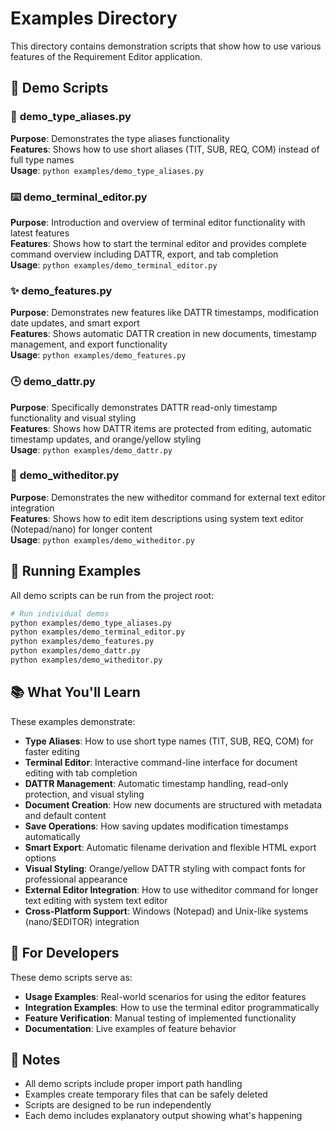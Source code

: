 # Examples Directory

This directory contains demonstration scripts that show how to use various features of the Requirement Editor application.

## 📁 Demo Scripts

### 🎯 **demo_type_aliases.py**
**Purpose**: Demonstrates the type aliases functionality  
**Features**: Shows how to use short aliases (TIT, SUB, REQ, COM) instead of full type names  
**Usage**: `python examples/demo_type_aliases.py`

### ⌨️ **demo_terminal_editor.py**
**Purpose**: Introduction and overview of terminal editor functionality with latest features  
**Features**: Shows how to start the terminal editor and provides complete command overview including DATTR, export, and tab completion  
**Usage**: `python examples/demo_terminal_editor.py`

### ✨ **demo_features.py**
**Purpose**: Demonstrates new features like DATTR timestamps, modification date updates, and smart export  
**Features**: Shows automatic DATTR creation in new documents, timestamp management, and export functionality  
**Usage**: `python examples/demo_features.py`

### 🕒 **demo_dattr.py**
**Purpose**: Specifically demonstrates DATTR read-only timestamp functionality and visual styling  
**Features**: Shows how DATTR items are protected from editing, automatic timestamp updates, and orange/yellow styling  
**Usage**: `python examples/demo_dattr.py`

### 📝 **demo_witheditor.py**
**Purpose**: Demonstrates the new witheditor command for external text editor integration  
**Features**: Shows how to edit item descriptions using system text editor (Notepad/nano) for longer content  
**Usage**: `python examples/demo_witheditor.py`

## 🚀 Running Examples

All demo scripts can be run from the project root:

```bash
# Run individual demos
python examples/demo_type_aliases.py
python examples/demo_terminal_editor.py
python examples/demo_features.py
python examples/demo_dattr.py
python examples/demo_witheditor.py
```

## 📚 What You'll Learn

These examples demonstrate:

- **Type Aliases**: How to use short type names (TIT, SUB, REQ, COM) for faster editing
- **Terminal Editor**: Interactive command-line interface for document editing with tab completion
- **DATTR Management**: Automatic timestamp handling, read-only protection, and visual styling
- **Document Creation**: How new documents are structured with metadata and default content
- **Save Operations**: How saving updates modification timestamps automatically
- **Smart Export**: Automatic filename derivation and flexible HTML export options
- **Visual Styling**: Orange/yellow DATTR styling with compact fonts for professional appearance
- **External Editor Integration**: How to use witheditor command for longer text editing with system text editor
- **Cross-Platform Support**: Windows (Notepad) and Unix-like systems (nano/$EDITOR) integration

## 🎯 For Developers

These demo scripts serve as:
- **Usage Examples**: Real-world scenarios for using the editor features
- **Integration Examples**: How to use the terminal editor programmatically
- **Feature Verification**: Manual testing of implemented functionality
- **Documentation**: Live examples of feature behavior

## 📝 Notes

- All demo scripts include proper import path handling
- Examples create temporary files that can be safely deleted
- Scripts are designed to be run independently
- Each demo includes explanatory output showing what's happening
